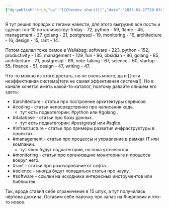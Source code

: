 ```yaml
---
{"dg-publish":true,"up":"[[Chernov sharit]]","date":"2023-01-27T20:03:37+04:00","modified_at":"2023-01-27T20:41:15+04:00","published_at":"2023-01-29T19:05:00+03:00","permalink":"/chernov-sharit/2023-01-27-voskresnaya-uborka/","dgPassFrontmatter":true}
---
```



Я тут решил порядок с тегами навести, для этого выгрузил все посты и сделал топ-10 по количеству: friday - 72, python - 59, flame - 45, management - 27, golang - 21, postgresql - 19, monitoring - 16, architecture - 16, design - 15, rant - 14.

Потом сделал тоже самое в Wallabag: software - 223, python - 152, productivity - 135, management - 129, fun - 96, obsidian - 86, golang - 85, architecture - 71, postgresql - 69, note-taking - 67, science - 60, startup - 55, finance - 51, design - 47, writing - 47.

Что-то можно из этого достать, но не очень много, да и [[теги неэффективная система|теги не самая эффективная система]]. Но в канале хочется иметь какой-то каталог, поэтому давайте опишем его здесь:
- #architecture  - статьи про построение архитектуры сервисов.
- #coding - статьи непосредственно про написания кода.
    - тут есть подкатегории: #python или #golang .
- #database - статьи про базы данных.
    - тут есть подкатегории: #postgresql или #sqlite.
- #infrastructure - статьи про примеры развития инфраструктуры в проектах.
- #management - статьи про процессы и управление в рамках IT или компании.
    - тут явно будут подкатегории, но пока уточняются.
- #monitoring  - статьи про организацию мониторинга и процесса вокруг него.
- #rant - статьи про разочарование от софта.
- #science - иногда будут попадаться статьи про науку.
- #software - ссылки на исходники интересных инструментов или библиотек.

Так, вроде ставил себе ограничение в 15 штук, а тут получилась чёртова дюжина. Оставим себе парочку про запас на #черновик и что-то новое.
